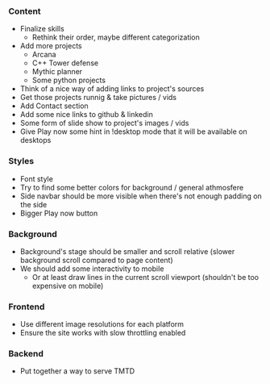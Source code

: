 
### Content
- Finalize skills
    - Rethink their order, maybe different categorization
- Add more projects
    - Arcana
    - C++ Tower defense
    - Mythic planner
    - Some python projects
- Think of a nice way of adding links to project's sources
- Get those projects runnig & take pictures / vids
- Add Contact section
- Add some nice links to github & linkedin
- Some form of slide show to project's images / vids
- Give Play now some hint in !desktop mode that it will be available on desktops

### Styles
- Font style
- Try to find some better colors for background / general athmosfere
- Side navbar should be more visible when there's not enough padding on the side
- Bigger Play now button

### Background
- Background's stage should be smaller and scroll relative (slower background scroll compared to page content)
- We should add some interactivity to mobile
    - Or at least draw lines in the current scroll viewport (shouldn't be too expensive on mobile)

### Frontend
- Use different image resolutions for each platform
- Ensure the site works with slow throttling enabled

### Backend
- Put together a way to serve TMTD